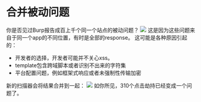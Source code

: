 # 合并被动问题

你是否见过Burp报告成百上千个同一个站点的被动问题？
![](https://portswigger.net/cms/images/86/39/5d843b588215-article-clickjacking_old.png)
这是因为这些问题来自于同一个app的不同位置，有时是全部的response。
这可能是各种原因引起的：

- 开发者的选择，开发者可能并不关心xss。
- template包含跨域脚本或者识别不出来的字符集
- 平台配置问题，例如框架式响应或者未强制性传输加密

新的扫描器会将结果合并到一起：
![](https://portswigger.net/cms/images/ec/d2/c9934c15ec34-article-clickjacking_new.png)
如你所见，310个点击劫持已经变成一个问题了。